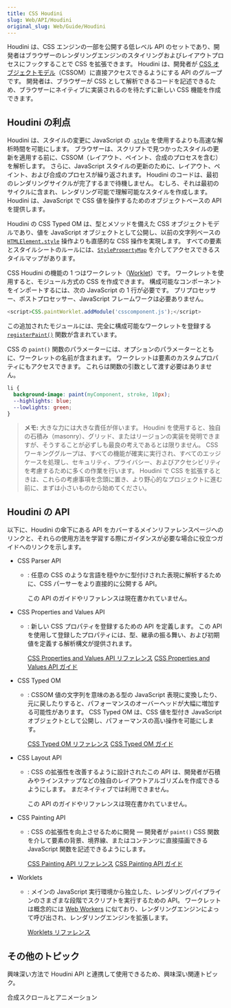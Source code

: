 ```yaml
---
title: CSS Houdini
slug: Web/API/Houdini
original_slug: Web/Guide/Houdini
---
```


Houdini は、CSS エンジンの一部を公開する低レベル API のセットであり、開発者はブラウザーのレンダリングエンジンのスタイリングおよびレイアウトプロセスにフックすることで CSS を拡張できます。 Houdini は、開発者が [CSS オブジェクトモデル](/ja/docs/Web/API/CSS_Object_Model)（CSSOM）に直接アクセスできるようにする API のグループです。 開発者は、ブラウザーが CSS として解析できるコードを記述できるため、ブラウザーにネイティブに実装されるのを待たずに新しい CSS 機能を作成できます。

## Houdini の利点

Houdini は、スタイルの変更に JavaScript の .[`style`](/ja/docs/Web/API/HTMLElement/style) を使用するよりも高速な解析時間を可能にします。 ブラウザーは、スクリプトで見つかったスタイルの更新を適用する前に、CSSOM（レイアウト、ペイント、合成のプロセスを含む）を解析します。 さらに、JavaScript スタイルの更新のために、レイアウト、ペイント、および合成のプロセスが繰り返されます。 Houdini のコードは、最初のレンダリングサイクルが完了するまで待機しません。 むしろ、それは最初のサイクルに含まれ、レンダリング可能で理解可能なスタイルを作成します。 Houdini は、JavaScript で CSS 値を操作するためのオブジェクトベースの API を提供します。

Houdini の CSS Typed OM は、型とメソッドを備えた CSS オブジェクトモデルであり、値を JavaScript オブジェクトとして公開し、以前の文字列ベースの [`HTMLElement.style`](/ja/docs/Web/API/HTMLElement/style) 操作よりも直感的な CSS 操作を実現します。 すべての要素とスタイルシートのルールには、[`StylePropertyMap`](/ja/docs/Web/API/StylePropertyMap) を介してアクセスできるスタイルマップがあります。

CSS Houdini の機能の 1 つはワークレット（[Worklet](/ja/docs/Web/API/Worklet)）です。 ワークレットを使用すると、モジュール方式の CSS を作成できます。 構成可能なコンポーネントをインポートするには、次の JavaScript の 1 行が必要です。 プリプロセッサー、ポストプロセッサー、JavaScript フレームワークは必要ありません。

```js
<script>CSS.paintWorklet.addModule('csscomponent.js');</script>
```

この追加されたモジュールには、完全に構成可能なワークレットを登録する [`registerPaint()`](/ja/docs/Web/API/PaintWorklet/registerPaint) 関数が含まれています。

CSS の `paint()` 関数のパラメーターには、オプションのパラメーターとともに、ワークレットの名前が含まれます。 ワークレットは要素のカスタムプロパティにもアクセスできます。 これらは関数の引数として渡す必要はありません。

```css
li {
  background-image: paint(myComponent, stroke, 10px);
  --highlights: blue;
  --lowlights: green;
}
```

> **メモ:** 大きな力には大きな責任が伴います。 Houdini を使用すると、独自の石積み（masonry）、グリッド、またはリージョンの実装を発明できますが、そうすることが必ずしも最良の考えであるとは限りません。 CSS ワーキンググループは、すべての機能が確実に実行され、すべてのエッジケースを処理し、セキュリティ、プライバシー、およびアクセシビリティを考慮するために多くの作業を行います。 Houdini で CSS を拡張するときは、これらの考慮事項を念頭に置き、より野心的なプロジェクトに進む前に、まずは小さいものから始めてください。

## Houdini の API

以下に、Houdini の傘下にある API をカバーするメインリファレンスページへのリンクと、それらの使用方法を学習する際にガイダンスが必要な場合に役立つガイドへのリンクを示します。

- CSS Parser API

  - : 任意の CSS のような言語を穏やかに型付けされた表現に解析するために、CSS パーサーをより直接的に公開する API。

    この API のガイドやリファレンスは現在書かれていません。

- CSS Properties and Values API

  - : 新しい CSS プロパティを登録するための API を定義します。 この API を使用して登録したプロパティには、型、継承の振る舞い、および初期値を定義する解析構文が提供されます。

    [CSS Properties and Values API リファレンス](/ja/docs/Web/API/CSS_Properties_and_Values_API)
    [CSS Properties and Values API ガイド](/ja/docs/Web/API/CSS_Properties_and_Values_API/guide)

- CSS Typed OM

  - : CSSOM 値の文字列を意味のある型の JavaScript 表現に変換したり、元に戻したりすると、パフォーマンスのオーバーヘッドが大幅に増加する可能性があります。 CSS Typed OM は、CSS 値を型付き JavaScript オブジェクトとして公開し、パフォーマンスの高い操作を可能にします。

    [CSS Typed OM リファレンス](/ja/docs/Web/API/CSS_Typed_OM_API)
    [CSS Typed OM ガイド](/ja/docs/Web/API/CSS_Typed_OM_API/Guide)

- CSS Layout API

  - : CSS の拡張性を改善するように設計されたこの API は、開発者が石積みやラインスナップなどの独自のレイアウトアルゴリズムを作成できるようにします。 まだネイティブでは利用できません。

    この API のガイドやリファレンスは現在書かれていません。

- CSS Painting API

  - : CSS の拡張性を向上させるために開発 — 開発者が `paint()` CSS 関数を介して要素の背景、境界線、またはコンテンツに直接描画できる JavaScript 関数を記述できるようにします。

    [CSS Painting API リファレンス](/ja/docs/Web/API/CSS_Painting_API)
    [CSS Painting API ガイド](/ja/docs/Web/API/CSS_Painting_API/ガイド)

- Worklets

  - : メインの JavaScript 実行環境から独立した、レンダリングパイプラインのさまざまな段階でスクリプトを実行するための API。 ワークレットは概念的には [Web Workers](/ja/docs/Web/API/Web_Workers_API/Using_web_workers) に似ており、レンダリングエンジンによって呼び出され、レンダリングエンジンを拡張します。

    [Worklets リファレンス](/ja/docs/Web/API/Worklet)

## その他のトピック

興味深い方法で Houdini API と連携して使用できるため、興味深い関連トピック。

合成スクロールとアニメーション
